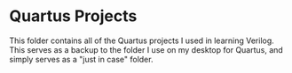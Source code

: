 # Quartus Projects

This folder contains all of the Quartus projects I used in learning Verilog. This serves as a backup to the folder I use on my desktop for Quartus, and simply serves as a "just in case" folder.